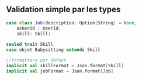 ## Validation simple par les types

```scala
case class Job(description: Option[String] = None, 
    askerId : UserId, 
    skill: Skill)
    
sealed trait Skill
case objet Babysitting extends Skill

//formatters par défaut
implicit val skillFormat = Json.format[Skill]
implicit val jobFormat = Json.format[Job]
```